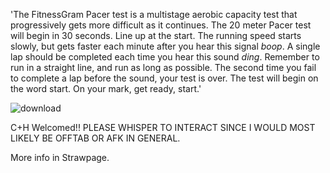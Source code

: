 'The FitnessGram Pacer test is a multistage aerobic capacity test that progressively gets more difficult as it continues. The 20 meter Pacer test will begin in 30 seconds. Line up at the start. The running speed starts slowly, but gets faster each minute after you hear this signal *boop*. A single lap should be completed each time you hear this sound *ding*. Remember to run in a straight line, and run as long as possible. The second time you fail to complete a lap before the sound, your test is over. The test will begin on the word start. On your mark, get ready, start.'

![download](https://github.com/user-attachments/assets/0d1443de-e38f-4edf-9672-924a8d4f8638)

C+H Welcomed!! PLEASE WHISPER TO INTERACT SINCE I WOULD MOST LIKELY BE OFFTAB OR AFK IN GENERAL.

More info in Strawpage.
